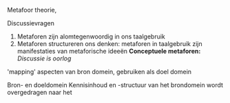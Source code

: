 
Metafoor theorie,

Discussievragen

1. Metaforen zijn alomtegenwoordig in ons taalgebruik
2. Metaforen structureren ons denken: metaforen in taalgebruik zijn manifestaties van metaforische ideeën
		**Conceptuele metaforen:**
			*Discussie is oorlog*

'mapping'
aspecten van bron domein, gebruiken als doel domein

Bron- en doeldomein
	Kennisinhoud en -structuur van het brondomein wordt overgedragen naar het
